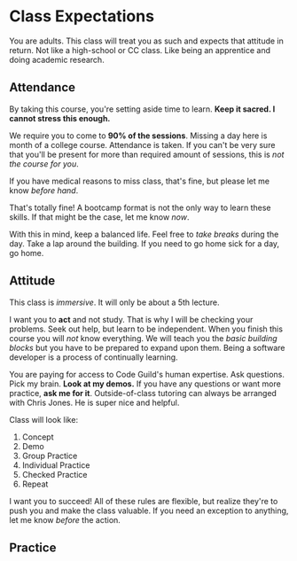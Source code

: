 # Class Expectations
You are adults.
This class will treat you as such and expects that attitude in return.
Not like a high-school or CC class.
Like being an apprentice and doing academic research.

## Attendance
By taking this course, you're setting aside time to learn.
**Keep it sacred. I cannot stress this enough.**

We require you to come to **90% of the sessions**.
Missing a day here is month of a college course.
Attendance is taken.
If you can't be very sure that you'll be present for more than required amount of sessions, this is _not the course for you_.

If you have medical reasons to miss class, that's fine, but please let me know _before hand_.

That's totally fine!
A bootcamp format is not the only way to learn these skills.
If that might be the case, let me know _now_.

With this in mind, keep a balanced life.
Feel free to _take breaks_ during the day.
Take a lap around the building.
If you need to go home sick for a day, go home.

## Attitude
This class is _immersive_.
It will only be about a 5th lecture.

I want you to **act** and not study.
That is why I will be checking your problems.
Seek out help, but learn to be independent.
When you finish this course you will _not_ know everything.
We will teach you the _basic building blocks_ but you have to be prepared to expand upon them.
Being a software developer is a process of continually learning.

You are paying for access to Code Guild's human expertise.
Ask questions.
Pick my brain.
**Look at my demos.**
If you have any questions or want more practice, **ask me for it**.
Outside-of-class tutoring can always be arranged with Chris Jones.
He is super nice and helpful.

Class will look like:
1. Concept
1. Demo
1. Group Practice
1. Individual Practice
1. Checked Practice
1. Repeat

I want you to succeed!
All of these rules are flexible, but realize they're to push you and make the class valuable.
If you need an exception to anything, let me know _before_ the action.

## Practice
